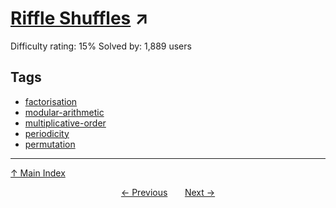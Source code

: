 # [Riffle Shuffles](https://projecteuler.net/problem=622) ↗️

Difficulty rating: 15%
Solved by: 1,889 users
## Tags

- [factorisation](../tags/factorisation.md)
- [modular-arithmetic](../tags/modular-arithmetic.md)
- [multiplicative-order](../tags/multiplicative-order.md)
- [periodicity](../tags/periodicity.md)
- [permutation](../tags/permutation.md)



---

[↑ Main Index](../README.md)


<div align=center><a href='621.md'>← Previous</a> &nbsp;&nbsp; &nbsp;&nbsp;  <a href='623.md'>Next →</a></div>
